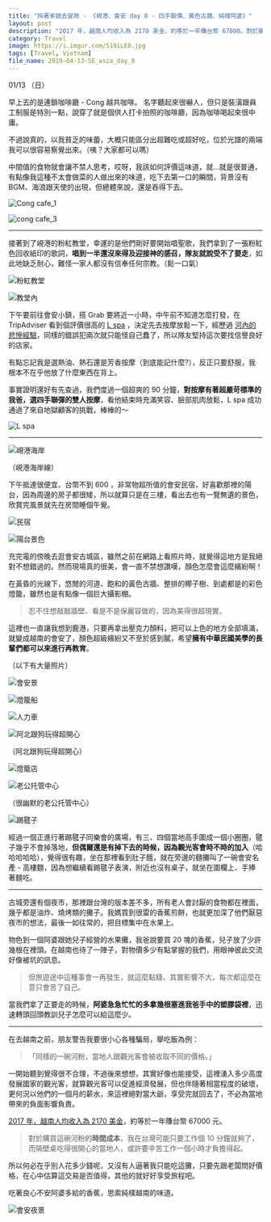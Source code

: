 ```yaml
---
title: "拎著爹娘去冒險 - 《峴港、會安 day 8 - 四手聯彈、黃色古牆、純樸阿婆》"
layout: post
description: "2017 年，越南人均收入為 2170 美金，約等於一年賺台幣 67000。對於購買這碗河粉的時間成本，我在台灣可能只要工作個 10 分鐘就夠了，而隔壁桌吃得很開心的當地人，或許要辛苦工作一個小時才負擔得起。"
category: Travel
image: https://i.imgur.com/519iLE0.jpg
tags: [Travel, Vietnam]
file_name: 2019-04-13-SE_asia_day_8
---
```


01/13 （日）

早上去的是連鎖咖啡廳 - Cong 越共咖啡。
名字聽起來很嚇人，但只是裝潢跟員工制服是特別一點，說穿了就是個供人打卡拍照的咖啡廳，因為咖啡喝起來很中庸。

不過說真的，以我貧乏的味蕾，大概只能區分出超難吃或超好吃，位於光譜的兩端我可以很容易察覺出來。（咦？大家都可以嗎）

中間值的食物就會讓不禁人思考，哎呀，我該如何評價這味道，就...就是很普通，有點像我這種不太會做菜的人做出來的味道，吃下去第一口的瞬間，背景沒有 BGM、海浪跟天使的出現，但總體來說，還是吞得下去。

![Cong cafe_1](https://i.imgur.com/8gVWlsY.jpg)

![cong cafe_3](https://i.imgur.com/13PDef4.jpg)


---


接著到了峴港的粉紅教堂，幸運的是他們剛好要開始唱聖歌，我們拿到了一張粉紅色回收紙印的歌詞，**唱到一半還沒來得及迎接神的感召，隊友就說受不了要走**，如此地缺乏耐心，難怪一家人都沒有信奉任何宗教。（鬆一口氣）

![粉紅教堂](https://i.imgur.com/gIA70Uy.jpg)

![教堂內](https://i.imgur.com/GiG0Y0h.jpg)


下午要前往會安小鎮，搭 Grab 要將近一小時，中午前不知道怎麼打發，在 TripAdviser 看到個評價很高的 [L spa](https://www.tripadvisor.com.tw/Attraction_Review-g298085-d7981595-Reviews-L_Spa-Da_Nang.html) ，決定先去按摩放鬆一下，經歷過 [河內的悲慘經驗](https://yakimhsu.com/travel/SE_asia_day_2.html)，同樣的錯誤犯兩次就只能怪自己蠢了，所以隊友堅持這次要找信譽良好的店家。

有點忘記我是選熱油、熱石還是芳香按摩（到底能記什麼?），反正只要舒服，我根本不在乎他放了什麼東西在背上。

事實證明還好有先查過，我們度過一個超爽的 90 分鐘，**對按摩有著超嚴苛標準的我爸，選四手聯彈的雙人按摩**，看他結束時充滿笑容、臉部肌肉放鬆，L spa 成功通過了來自地獄顧客的挑戰，棒棒的～

![L spa](https://i.imgur.com/Jo5pgIN.jpg)

---

![峴港海岸](https://i.imgur.com/VVrOIkj.jpg)

（峴港海岸線）

下午抵達很便宜、台幣不到 600 ，非常物超所值的會安民宿，好喜歡那裡的陽台，因為周邊的房子都很矮，所以就算只是在三樓，看出去也有一覽無遺的景色，欣賞完風景就先在房間睡個午覺。

![民宿](https://i.imgur.com/EIV98xg.jpg)

![陽台景色](https://i.imgur.com/sZp8YqZ.jpg)

充完電的傍晚去逛會安古城區，雖然之前在網路上看照片時，就覺得這地方是我絕對不想錯過的。然而現場真的很美，會一直不禁想讚嘆，顏色怎麼會這麼繽紛啊！


在黃昏的光線下，悠閒的河道、飽和的黃色古牆、整排的椰子樹、到處都是的彩色燈籠，雖然也是有點像一個巨大攝影棚。

> 忍不住想敲敲牆壁、看是不是保麗容做的，因為美得很超現實。

這裡也一直讓我想到鹿港，只要再拿出壓克力顏料，把可以上色的地方全部填滿，就變成越南的會安了，顏色超級繽紛又不至於感到膩，希望**擁有中華民國美學的長輩們都可以來進行再教育**。

（以下有大量照片）

![會安景](https://i.imgur.com/L0gBphd.jpg)

![燈籠船](https://i.imgur.com/gFOW3g4.jpg)

![人力車](https://i.imgur.com/hIhHrJt.jpg)

![阿北跟狗玩得超開心](https://i.imgur.com/EXLfJby.jpg)

（阿北跟狗玩得超開心）

![燈籠店](https://i.imgur.com/1rJ7W68.jpg)

![老公托管中心](https://i.imgur.com/jWE3MCO.jpg)

（很幽默的老公托管中心）

![踢毽子](https://i.imgur.com/eGCyB1t.jpg)

經過一個正進行著踢毽子同樂會的廣場，有三、四個當地高手圍成一個小圈圈，毽子幾乎不會掉落地，**但偶爾還是有掉下去的時候，因為觀光客會時不時的加入**（哈哈哈哈哈），覺得很有趣，坐在那裡看到肚子餓，就在旁邊的麵攤叫了一碗會安名產 - 高樓麵，因為想繼續看踢毽子表演，附近也沒有桌子，就坐在圍欄上、手捧著麵吃。

---

古城旁還有個夜市，那裡跟台灣的版本差不多，所有老人會討厭的食物都在裡面，幾乎都是油炸、燒烤類的攤子。我媽買到很雷的香蕉煎餅，也就更加深了他們厭惡夜市的想法，最後一如往常的，把目標集中在水果上。

物色到一個阿婆跟她兒子經營的水果攤，我爸說要買 20 塊的香蕉，兒子放了少許幾根在裡頭。在越南也待了一陣子，對物價多少有點掌握的我們，用眼神彼此交流好像被坑的訊息。

> 但旅遊途中這種事會一再發生，就這麼點錢、其實影響不大，每次都這麼在意只會苦了自己。

當我們拿了正要走的時候，**阿婆急急忙忙的多拿幾根塞進我爸手中的塑膠袋裡**，迅速轉頭回頭教訓兒子怎麼可以給這麼少。

---

在去越南之前，朋友警告我要很小心各種騙局，舉吃飯為例：

> 「同樣的一碗河粉，當地人跟觀光客會被收取不同的價格。」

一開始聽到覺得很不合理，不過後來想想，其實好像也能接受，這裡湧入多少高度發展國家的觀光客，就算觀光客可以促進經濟發展，但也伴隨著相當程度的破壞，更何況以他們的一個月的薪水，來這裡絕對當大爺，享受完就回去了，不必為當地帶來的負面影響負責。

[2017 年，越南人均收入為 2170 美金](https://zh.wikipedia.org/wiki/各国人均国民总收入列表)，約等於一年賺台幣 67000 元。

> 對於購買這碗河粉的**時間成本**，我在台灣可能只要工作個 10 分鐘就夠了，而隔壁桌吃得很開心的當地人，或許要辛苦工作一個小時才負擔得起。

所以何必在乎別人花多少錢呢，又沒有人逼著我只能吃這攤，只要先跟老闆問好價格，在心中估算這交易是否值得，其他的就好好享受旅程吧。

吃著良心不安阿婆多給的香蕉，思索純樸越南的味道。

![會安夜景](https://i.imgur.com/ydRVItn.jpg)
